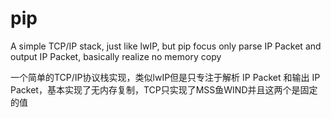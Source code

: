 # pip
A simple TCP/IP stack, just like lwIP, but pip focus only parse IP Packet and output IP Packet, basically realize no memory copy

一个简单的TCP/IP协议栈实现，类似lwIP但是只专注于解析 IP Packet 和输出 IP Packet，基本实现了无内存复制，TCP只实现了MSS鱼WIND并且这两个是固定的值

